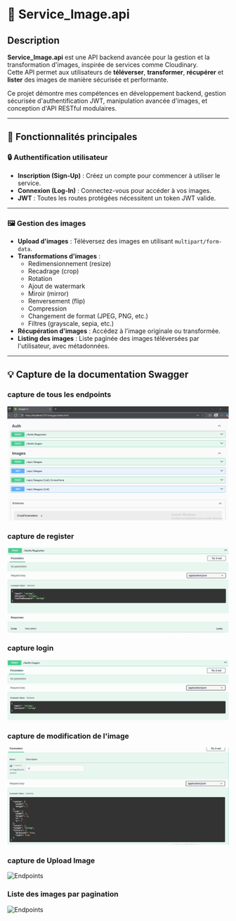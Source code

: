 # 📸 Service_Image.api

## Description

**Service_Image.api** est une API backend avancée pour la gestion et la transformation d'images, inspirée de services comme Cloudinary.  
Cette API permet aux utilisateurs de **téléverser**, **transformer**, **récupérer** et **lister** des images de manière sécurisée et performante.

Ce projet démontre mes compétences en développement backend, gestion sécurisée d'authentification JWT, manipulation avancée d'images, et conception d'API RESTful modulaires.

---

## 🚀 Fonctionnalités principales

### 🔒 Authentification utilisateur

- **Inscription (Sign-Up)** : Créez un compte pour commencer à utiliser le service.
- **Connexion (Log-In)** : Connectez-vous pour accéder à vos images.
- **JWT** : Toutes les routes protégées nécessitent un token JWT valide.

---

### 🖼️ Gestion des images

- **Upload d'images** : Téléversez des images en utilisant `multipart/form-data`.
- **Transformations d'images** :
  - Redimensionnement (resize)
  - Recadrage (crop)
  - Rotation
  - Ajout de watermark
  - Miroir (mirror)
  - Renversement (flip)
  - Compression
  - Changement de format (JPEG, PNG, etc.)
  - Filtres (grayscale, sepia, etc.)
- **Récupération d'images** : Accédez à l'image originale ou transformée.
- **Listing des images** : Liste paginée des images téléversées par l'utilisateur, avec métadonnées.

---

## 💡 Capture de la documentation Swagger
### capture de tous les endpoints
![Endpoints](./Service_Image.api/Docs/endpoints.png)
### capture de register
![Endpoints](./Service_Image.api/Docs/register.png)
### capture login
![Endpoints](./Service_Image.api/Docs/login.png)
### capture de modification de l'image
![Endpoints](./Service_Image.api/Docs/modif.png)
### capture de Upload Image
![Endpoints](./Service_Image.api/Docs/uploadimage.png)
### Liste des images par pagination
![Endpoints](./Service_Image.api/Docs/getimage.png)
